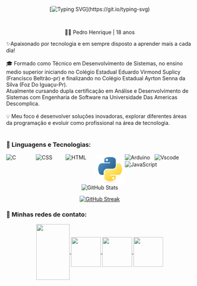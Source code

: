 <div align="center">

[![Typing SVG](https://readme-typing-svg.herokuapp.com?font=poppins&weight=1500&size=24&letterSpacing=5px&pause=1500&color=8A2BE2&width=435&lines=Bem+Vindo+ao+meu+GitHub!)](https://git.io/typing-svg)

<br>


👨‍💻 Pedro Henrique | 18 anos <br>
</div>

<div align="left">
✨Apaixonado por tecnologia e em sempre disposto a aprender mais a cada dia!<br><br>
🎓 Formado como Técnico em Desenvolvimento de Sistemas, no ensino medio superior iniciando no Colégio Estadual Eduardo Virmond Suplicy (Francisco Beltrão-pr) e finalizando no Colégio Estadual Ayrton Senna da Silva (Foz Do Iguaçu-Pr).<br>
Atualmente cursando dupla certificação em Análise e Desenvolvimento de Sistemas com Engenharia de Software na Universidade Das Americas Descomplica.<br><br>
💡 Meu foco é desenvolver soluções inovadoras, explorar diferentes áreas da programação e evoluir como profissional na área de tecnologia.
<br>
<br> 
</div>
  



  ### 🤖 Linguagens e Tecnologias:

<img 
    align="left" 
    alt="C"
    width="80px" 
    src="https://cdn.jsdelivr.net/gh/devicons/devicon@latest/icons/c/c-original.svg" 
/>

<img 
  align="left" 
  alt="CSS"
  width="80" 
  src="https://github.com/user-attachments/assets/9e952d8b-7a5d-499b-a22e-6851cdbcb53e" 
/>


<img 
  align="left"  
  alt="HTML" 
  width="80" 
  src="https://github.com/user-attachments/assets/f8ae8891-c383-4840-bec9-c2b1ec4c213a" 
/>

<img 
  align="left" 
  alt="Python" 
  width="80" 
  src="https://raw.githubusercontent.com/devicons/devicon/master/icons/python/python-original.svg"
/>


<img 
  align="left" 
  alt="Arduino" 
  width="80" 
  src="https://github.com/user-attachments/assets/bef3df67-e97e-486f-8b00-9721a9da348d"
/>

<img 
  align="left" 
  alt="Vscode" 
  width="80" 
  src="https://cdn.jsdelivr.net/gh/devicons/devicon@latest/icons/vscode/vscode-original.svg" 
/>

<img 
    align="center" 
    alt="JavaScript" 
    width="80px" 
    src="https://cdn.jsdelivr.net/gh/devicons/devicon@latest/icons/javascript/javascript-original.svg" 
/>

<br>

<div align="Center">
  
<img 
      alt="GitHub Stats" 
      height="200" 
      src="https://github-readme-stats.vercel.app/api/top-langs/?username=PedroKleinhans&theme=gotham&layout=compact&custom_title=Tecnologias&langs_count=9" 
  />

[![GitHub Streak](https://github-readme-streak-stats.herokuapp.com?user=PedroKleinhans&theme=midnight-purple&locale=pt_BR&date_format=n%2Fj%5B%2FY%5D)](https://git.io/streak-stats)

</div>

</div>

  ### 📲 Minhas redes de contato:
<div align="center"> 
<a href="https://instagram.com/pedrohfkleinhans" target="_blank">
<img align="center" height="150" width="90" src="https://github.com/carolbarbosa101/carolbarbosa101/assets/44561610/88a3dd4d-f85e-4141-af09-a2667d81df5b">
</a>


<a href="https://wa.link/j6nza0" target="_blank">
<img align="center" height="80" width="80" src="https://github.com/user-attachments/assets/ad071dea-379a-4c50-b40a-7b7007418527">
</a>

<a href="mailto:cmp.1a.pedrokleinhans@gmail.com" target=_blank>
<img align="center"  height="80" width="80" src="https://github.com/carolbarbosa101/carolbarbosa101/assets/44561610/2856fdde-3200-4398-8290-a0e45d3a35a0">
</a>


<a  href="https://www.linkedin.com/in/pedro-kleinhans-4a765b265" target=_blank>
<img align="center"  height="80" width="80" src="https://github.com/carolbarbosa101/carolbarbosa101/assets/44561610/bc26a6f8-f0d3-4f15-82e1-55680c48f269">
</a>

</div>


